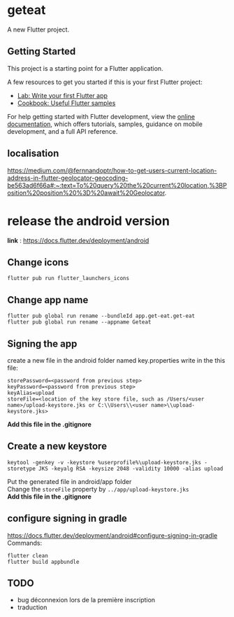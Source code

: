 # geteat

A new Flutter project.

## Getting Started

This project is a starting point for a Flutter application.

A few resources to get you started if this is your first Flutter project:

- [Lab: Write your first Flutter app](https://docs.flutter.dev/get-started/codelab)
- [Cookbook: Useful Flutter samples](https://docs.flutter.dev/cookbook)

For help getting started with Flutter development, view the
[online documentation](https://docs.flutter.dev/), which offers tutorials,
samples, guidance on mobile development, and a full API reference.

## localisation 
https://medium.com/@fernnandoptr/how-to-get-users-current-location-address-in-flutter-geolocator-geocoding-be563ad6f66a#:~:text=To%20query%20the%20current%20location,%3BPosition%20position%20%3D%20await%20Geolocator.

# release the android version
**link** : https://docs.flutter.dev/deployment/android
## Change icons
```
flutter pub run flutter_launchers_icons
```
## Change app name
```
flutter pub global run rename --bundleId app.get-eat.get-eat
flutter pub global run rename --appname Geteat
```

## Signing the app
create a new file in the android folder named key.properties
write in the this file:
```
storePassword=<password from previous step>
keyPassword=<password from previous step>
keyAlias=upload
storeFile=<location of the key store file, such as /Users/<user name>/upload-keystore.jks or C:\\Users\\<user name>\\upload-keystore.jks>
```
**Add this file in the .gitignore**

## Create a new keystore
```
keytool -genkey -v -keystore %userprofile%\upload-keystore.jks -storetype JKS -keyalg RSA -keysize 2048 -validity 10000 -alias upload
```
Put the generated file in android/app folder \
Change the `storeFile` property by `../app/upload-keystore.jks` \
**Add this file in the .gitignore**

## configure signing in gradle
https://docs.flutter.dev/deployment/android#configure-signing-in-gradle \
Commands:
```
flutter clean
flutter build appbundle
```

## TODO
- bug déconnexion lors de la première inscription
- traduction 




